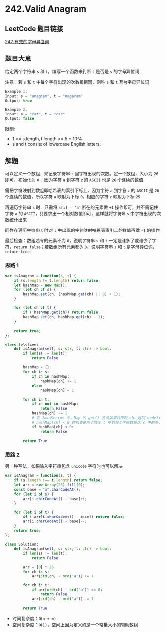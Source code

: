 # 242.Valid Anagram

## LeetCode 题目链接

[242.有效的字母异位词](https://leetcode.cn/problems/valid-anagram/)

## 题目大意

给定两个字符串 `s` 和 `t`，编写一个函数来判断 `t` 是否是 `s` 的字母异位词

注意：若 `s` 和 `t` 中每个字符出现的次数都相同，则称 `s` 和 `t` 互为字母异位词

```js
Example 1:
Input: s = "anagram", t = "nagaram"
Output: true

Example 2:
Input: s = "rat", t = "car"
Output: false
```

限制:
- 1 <= s.length, t.length <= 5 * 10^4
- s and t consist of lowercase English letters.

## 解题

可以定义一个数组，来记录字符串 `s` 里字符出现的次数。定一个数组，大小为 `26` 即可，初始化为 `0` ，因为字符 `a` 到字符 `z` 的 `ASCII` 也是 `26` 个连续的数值

需把字符映射到数组即哈希表的索引下标上，因为字符 `a` 到字符 `z` 的 `ASCII` 是 `26` 个连续的数值，所以字符 `a` 映射为下标 `0`，相应的字符 `z` 映射为下标 `25`

再遍历字符串 `s` 时，只需将 `s[i] - ‘a’` 所在的元素做 `+1` 操作即可，并不需记住字符 `a` 的 `ASCII`，只要求出一个相对数值即可，这样就将字符串 `s` 中字符出现的次数统计出来

同样在遍历字符串 `t` 时对 `t` 中出现的字符映射哈希表索引上的数值再做 `-1` 的操作

最后检查：数组若有的元素不为 `0`，说明字符串 `s` 和 `t` 一定是谁多了或谁少了字符，`return false`；若数组所有元素都为 `0`，说明字符串 `s` 和 `t` 是字母异位词，`return true`

### 思路 1

```js
var isAnagram = function(s, t) {
    if (s.length != t.length) return false;
    let hashMap = new Map();
    for (let ch of s) {
        hashMap.set(ch, (hashMap.get(ch) || 0) + 1);
    }

    for (let ch of t) {
        if (!hashMap.get(ch)) return false;
        hashMap.set(ch, hashMap.get(ch) - 1);
    }
    
    return true;
};
```
```python
class Solution:
    def isAnagram(self, s: str, t: str) -> bool:
        if len(s) != len(t):
            return False

        hashMap = {}
        for ch in s:
            if ch in hashMap:
                hashMap[ch] += 1
            else:
                hashMap[ch] = 1
        
        for ch in t:
            if ch not in hashMap:
                return False
            hashMap[ch] -= 1
            # 在 JavaScript 中，Map 的 get() 方法如果找不到 ch，返回 undefined。undefined 与 0 在逻辑判断中都可以被 ! 操作符判断为 true，表示字符不存在或字符数量为 0
            # hashMap[ch] < 0 的检查是为了防止 t 中的某个字符数量比 s 中的多，如果没有这个检查，即使 t 中字符数量比 s 多，hashMap[ch] 仍然可能存在而不会触发 ch not in hashMap，但字符数量会不匹配
            if hashMap[ch] < 0:
                return False
        
        return True
```

### 思路 2

另一种写法，如果输入字符串包含 `unicode` 字符时也可以解决

```js
var isAnagram = function(s, t) {
    if (s.length !== t.length) return false;
    let arr = new Array(26).fill(0);
    const base = "a".charCodeAt();
    for (let i of s) {
        arr[i.charCodeAt() - base]++;
    }

    for (let i of t) {
        if (!arr[i.charCodeAt() - base]) return false;
        arr[i.charCodeAt() - base]--;
    }
    return true;
};
```
```python
class Solution:
    def isAnagram(self, s: str, t: str) -> bool:
        if len(s) != len(t):
            return False

        arr = [0] * 26
        for ch in s:
            arr[ord(ch) - ord("a")] += 1

        for ch in t:
            if arr[ord(ch) - ord("a")] == 0:
                return False
            arr[ord(ch) - ord("a")] -= 1   
        
        return True
```

- 时间复杂度：`O(n + m)`
- 空间复杂度：`O(1)`，空间上因为定义的是一个常量大小的辅助数组

